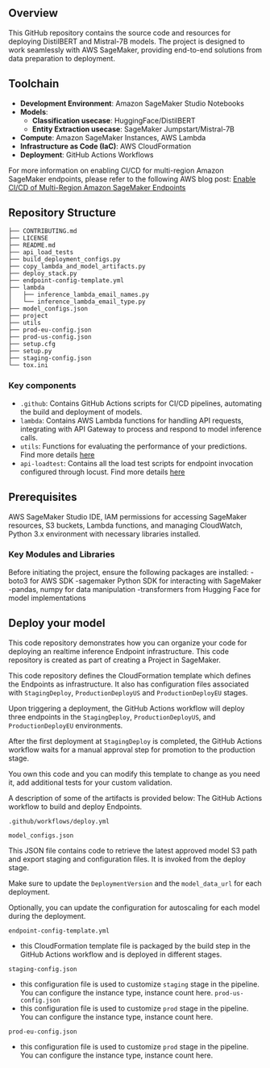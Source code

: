 ## Overview

This GitHub repository contains the source code and resources for  deploying DistilBERT and Mistral-7B models. The project is designed to work seamlessly with AWS SageMaker, providing end-to-end solutions from data preparation to deployment.

## Toolchain

- **Development Environment**: Amazon SageMaker Studio Notebooks
- **Models**:
  - **Classification usecase**: HuggingFace/DistilBERT
  - **Entity Extraction usecase**: SageMaker Jumpstart/Mistral-7B
- **Compute**: Amazon SageMaker Instances, AWS Lambda
- **Infrastructure as Code (IaC)**: AWS CloudFormation
- **Deployment**: GitHub Actions Workflows

For more information on enabling CI/CD for multi-region Amazon SageMaker endpoints, please refer to the following AWS blog post: [Enable CI/CD of Multi-Region Amazon SageMaker Endpoints](https://aws.amazon.com/blogs/machine-learning/enable-ci-cd-of-multi-region-amazon-sagemaker-endpoints/)

## Repository Structure
```
├── CONTRIBUTING.md
├── LICENSE
├── README.md
├── api_load_tests
├── build_deployment_configs.py
├── copy_lambda_and_model_artifacts.py
├── deploy_stack.py
├── endpoint-config-template.yml
├── lambda
│   ├── inference_lambda_email_names.py
│   └── inference_lambda_email_type.py
├── model_configs.json
├── project
├── utils
├── prod-eu-config.json
├── prod-us-config.json
├── setup.cfg
├── setup.py
├── staging-config.json
└── tox.ini
```

### Key components

- `.github`: Contains GitHub Actions scripts for CI/CD pipelines, automating the build and deployment of models.
- `lambda`: Contains AWS Lambda functions for handling API requests, integrating with API Gateway to process and respond to model inference calls.
- `utils`: Functions for evaluating the performance of your predictions. Find more details [here](utils/README.md)
- `api-loadtest`: Contains all the load test scripts for endpoint invocation configured through locust. Find more details [here](api_load_tests/README.md)

## Prerequisites

AWS SageMaker Studio IDE, IAM permissions for accessing SageMaker resources, S3 buckets, Lambda functions, and managing CloudWatch, Python 3.x environment with necessary libraries installed.

### Key Modules and Libraries

Before initiating the project, ensure the following packages are installed:
    -boto3 for AWS SDK
    -sagemaker Python SDK for interacting with SageMaker
    -pandas, numpy for data manipulation
    -transformers from Hugging Face for model implementations

## Deploy your model

This code repository demonstrates how you can organize your code for deploying an realtime inference Endpoint infrastructure. This code repository is created as part of creating a Project in SageMaker. 

This code repository defines the CloudFormation template which defines the Endpoints as infrastructure. It also has configuration files associated with `StagingDeploy`,  `ProductionDeployUS` and `ProductionDeployEU` stages.

Upon triggering a deployment, the GitHub Actions workflow will deploy three endpoints in the `StagingDeploy`, `ProductionDeployUS`, and `ProductionDeployEU` environments. 

After the first deployment at `StagingDeploy` is completed, the GitHub Actions workflow waits for a manual approval step for promotion to the production stage.

You own this code and you can modify this template to change as you need it, add additional tests for your custom validation. 

A description of some of the artifacts is provided below:
The GitHub Actions workflow to build and deploy Endpoints.

```
.github/workflows/deploy.yml
```

```
model_configs.json
```
This JSON file contains code to retrieve the latest approved model S3 path and export staging and configuration files. It is invoked from the deploy stage. 

Make sure to update the `DeploymentVersion` and the `model_data_url` for each deployment.

Optionally, you can update the configuration for autoscaling for each model during the deployment.

`endpoint-config-template.yml`
 - this CloudFormation template file is packaged by the build step in the GitHub Actions workflow and is deployed in different stages.

`staging-config.json`
 - this configuration file is used to customize `staging` stage in the pipeline. You can configure the instance type, instance count here.
`prod-us-config.json`
 - this configuration file is used to customize `prod` stage in the pipeline. You can configure the instance type, instance count here.

`prod-eu-config.json`
 - this configuration file is used to customize `prod` stage in the pipeline. You can configure the instance type, instance count here.

